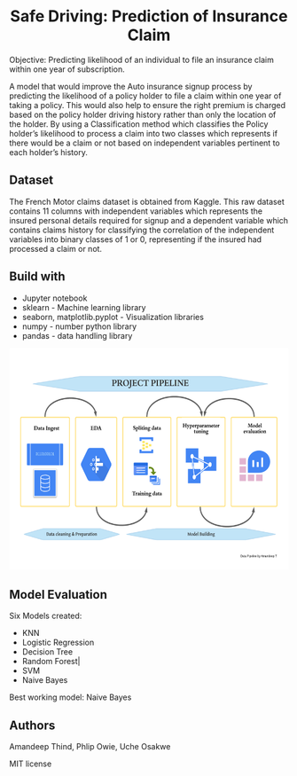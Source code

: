 
<h1 align="center">Safe Driving: Prediction of Insurance Claim</h1>  
Objective: Predicting likelihood of an individual to file an insurance claim within one year of subscription.

A model that would improve the Auto insurance signup process by predicting the likelihood of a policy holder to file a claim within one year of taking a policy. This would also help to ensure the right premium is charged based on the policy holder driving history rather than only the location of the holder. By using a Classification method which classifies the Policy holder’s likelihood to process a claim into two classes which represents if there would be a claim or not based on independent variables pertinent to each holder’s history.

## Dataset

The French Motor claims dataset is obtained from Kaggle. This raw dataset contains 11 columns with independent variables which represents the insured personal details required for signup and a dependent variable which contains claims history for classifying the correlation of the independent variables into binary classes of 1 or 0, representing if the insured had processed a claim or not.

## Build with
- Jupyter notebook 
- sklearn - Machine learning library
- seaborn, matplotlib.pyplot - Visualization libraries
- numpy -  number python library
- pandas - data handling library

<img src="https://raw.githubusercontent.com/aman-thind/Data-Viz/main/PIPELINE.png" width="570" height="400">

## Model Evaluation
Six Models created:
- KNN 
- Logistic Regression 
- Decision Tree 
- Random Forest|
- SVM 
- Naive Bayes

Best working model: Naive Bayes



## Authors
Amandeep Thind, Phlip Owie, Uche Osakwe



MIT license



